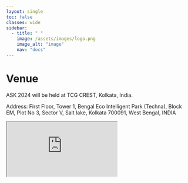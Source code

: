```yaml
---
layout: single
toc: false
classes: wide
sidebar:  
  - title: " "   
    image: /assets/images/logo.png
    image_alt: "image"
    nav: "docs"
---
```


# Venue

ASK 2024 will be held at TCG CREST, Kolkata, India.

Address: First Floor, Tower 1, Bengal Eco Intelligent Park (Techna), Block EM, Plot No 3, Sector V, Salt lake, Kolkata 700091, West Bengal, INDIA
<iframe src="https://www.google.com/maps/place/TCG+CREST/@22.5752133,88.4248596,17z/data=!3m1!4b1!4m6!3m5!1s0x3a0275bb4df8a60f:0xa670b71f841df6aa!8m2!3d22.5752084!4d88.4274345!16s%2Fg%2F11jpn3q9mt?entry=ttu"></iframe>
